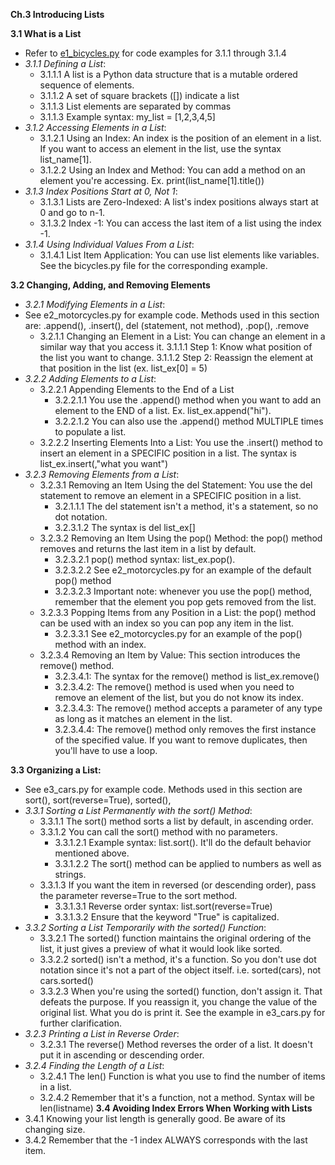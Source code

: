 **Ch.3 Introducing Lists**

**3.1 What is a List**
- Refer to [e1_bicycles.py]() for code examples for 3.1.1 through 3.1.4
- *3.1.1 Defining a List*: 
    - 3.1.1.1 A list is a Python data structure that is a mutable ordered sequence of elements.
    - 3.1.1.2 A set of square brackets ([]) indicate a list
    - 3.1.1.3 List elements are separated by commas
    - 3.1.1.3 Example syntax: my_list = [1,2,3,4,5]
- *3.1.2 Accessing Elements in a List*:
    - 3.1.2.1 Using an Index: An index is the position of an element in a list. If you want to access an element in the list, use the syntax list_name[1]. 
    - 3.1.2.2 Using an Index and Method: You can add a method on an element you're accessing. Ex. print(list_name[1].title()) 
- *3.1.3 Index Positions Start at 0, Not 1*:
    - 3.1.3.1 Lists are Zero-Indexed: A list's index positions always start at 0 and go to n-1.
    - 3.1.3.2 Index -1: You can access the last item of a list using the index -1. 
- *3.1.4 Using Individual Values From a List*:
    - 3.1.4.1 List Item Application: You can use list elements like variables. See the bicycles.py file for the corresponding example.

**3.2 Changing, Adding, and Removing Elements**
- *3.2.1 Modifying Elements in a List*:
- See e2_motorcycles.py for example code. Methods used in this section are: .append(), .insert(), del (statement, not method), .pop(), .remove
    - 3.2.1.1 Changing an Element in a List: You can change an element in a similar way that you access it. 
        3.1.1.1 Step 1: Know what position of the list you want to change.
        3.1.1.2 Step 2: Reassign the element at that position in the list (ex. list_ex[0] = 5)
- *3.2.2 Adding Elements to a List*:
    - 3.2.2.1 Appending Elements to the End of a List
        - 3.2.2.1.1 You use the .append() method when you want to add an element to the END of a list. Ex. list_ex.append("hi").
        - 3.2.2.1.2 You can also use the .append() method MULTIPLE times to populate a list.
    - 3.2.2.2 Inserting Elements Into a List: You use the .insert() method to insert an element in a SPECIFIC position in a list. The syntax is list_ex.insert(<position>,"what you want")
- *3.2.3 Removing Elements from a List*:
    - 3.2.3.1 Removing an Item Using the del Statement: You use the del statement to remove an element in a SPECIFIC position in a list. 
        - 3.2.1.1.1 The del statement isn't a method, it's a statement, so no dot notation.
        - 3.2.3.1.2 The syntax is del list_ex[<position>]
    - 3.2.3.2 Removing an Item Using the pop() Method: the pop() method removes and returns the last item in a list by default.
        - 3.2.3.2.1 pop() method syntax: list_ex.pop(). 
        - 3.2.3.2.2 See e2_motorcycles.py for an example of the default pop() method 
        - 3.2.3.2.3 Important note: whenever you use the pop() method, remember that the element you pop gets removed from the list.
    - 3.2.3.3 Popping Items from any Position in a List: the pop() method can be used with an index so you can pop any item in the list.
        - 3.2.3.3.1 See e2_motorcycles.py for an example of the pop() method with an index.
    - 3.2.3.4 Removing an Item by Value: This section introduces the remove() method.
        - 3.2.3.4.1: The syntax for the remove() method is list_ex.remove(<value>)
        - 3.2.3.4.2: The remove() method is used when you need to remove an element of the list, but you do not know its index.
        - 3.2.3.4.3: The remove() method accepts a parameter of any type as long as it matches an element in the list. 
        - 3.2.3.4.4: The remove() method only removes the first instance of the specified value. If you want to remove duplicates, then you'll have to use a loop.

**3.3 Organizing a List:**
- See e3_cars.py for example code. Methods used in this section are sort(), sort(reverse=True), sorted(), 
- *3.3.1 Sorting a List Permanently with the sort() Method*:
    - 3.3.1.1 The sort() method sorts a list by default, in ascending order.
    - 3.3.1.2 You can call the sort() method with no parameters.
        - 3.3.1.2.1 Example syntax: list.sort(). It'll do the default behavior mentioned above. 
        - 3.3.1.2.2 The sort() method can be applied to numbers as well as strings.
    - 3.3.1.3 If you want the item in reversed (or descending order), pass the parameter reverse=True to the sort method. 
        - 3.3.1.3.1 Reverse order syntax: list.sort(reverse=True)
        - 3.3.1.3.2 Ensure that the keyword "True" is capitalized.
- *3.3.2 Sorting a List Temporarily with the sorted() Function*:
    - 3.3.2.1 The sorted() function maintains the original ordering of the list, it just gives a preview of what it would look like sorted.
    - 3.3.2.2 sorted() isn't a method, it's a function. So you don't use dot notation since it's not a part of the object itself. i.e. sorted(cars), not cars.sorted()
    - 3.3.2.3 When you're using the sorted() function, don't assign it. That defeats the purpose. If you reassign it, you change the value of the original list. What you do is print it. See the example in e3_cars.py for further clarification.
- *3.2.3 Printing a List in Reverse Order*:
    - 3.2.3.1 The reverse() Method reverses the order of a list. It doesn't put it in ascending or descending order. 
- *3.2.4 Finding the Length of a List*:
    - 3.2.4.1 The len() Function is what you use to find the number of items in a list. 
    - 3.2.4.2 Remember that it's a function, not a method. Syntax will be len(listname)
**3.4 Avoiding Index Errors When Working with Lists**
- 3.4.1 Knowing your list length is generally good. Be aware of its changing size. 
- 3.4.2 Remember that the -1 index ALWAYS corresponds with the last item.